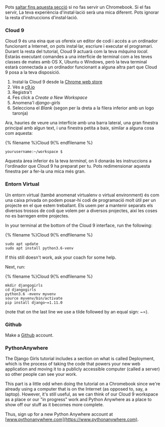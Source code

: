 Pots [saltar fins aquesta secció](http://tutorial.djangogirls.org/en/installation/#install-python) si no fas servir un Chromebook. Si el fas servir, La teva experiència d'instal·lació serà una mica diferent. Pots ignorar la resta d'instruccions d'instal·lació.

### Cloud 9

Cloud 9 és una eina que us ofereix un editor de codi i accés a un ordinador funcionant a Internet, on pots instal·lar, escriure i executar el programari. Durant la resta del tutorial, Cloud 9 actuarà com la teva *màquina local*. Estaràs executant comandes a una interfície de terminal com a les teves classes de mates amb OS X, Ubuntu o Windows, però la teva terminal estarà connectada a un ordinador funcionant a alguna altra part que Cloud 9 posa a la teva disposició.

1. Instal·la Cloud 9 desde la [Chrome web store](https://chrome.google.com/webstore/detail/cloud9/nbdmccoknlfggadpfkmcpnamfnbkmkcp)
2. Vés a [c9.io](https://c9.io)
3. Registra't
4. Fes click a *Create a New Workspace*
5. Anomena'l *django-girls*
6. Selecciona el *Blank* (segon per la dreta a la filera inferior amb un logo taronja)

Ara, hauries de veure una interfície amb una barra lateral, una gran finestra principal amb algun text, i una finestra petita a baix, similar a alguna cosa com aquesta:

{% filename %}Cloud 9{% endfilename %}

    yourusername:~/workspace $
    

Aquesta àrea inferior és la teva *terminal*, on li donaràs les instruccions a l'ordinador que Cloud 9 ha preparat per tu. Pots redimensionar aquesta finestra per a fer-la una mica més gran.

### Entorn Virtual

Un entorn virtual (també anomenat virtualenv o virtual environment) és com una caixa privada on podem posar-hi codi de programació molt útil per un projecte en el que estem treballant. Els usem per a mantenir separats els diversos trossos de codi que volem per a diversos projectes, així les coses no es barregen entre projectes.

In your terminal at the bottom of the Cloud 9 interface, run the following:

{% filename %}Cloud 9{% endfilename %}

    sudo apt update
    sudo apt install python3.6-venv
    

If this still doesn't work, ask your coach for some help.

Next, run:

{% filename %}Cloud 9{% endfilename %}

    mkdir djangogirls
    cd djangogirls
    python3.6 -mvenv myvenv
    source myvenv/bin/activate
    pip install django~=1.11.0
    

(note that on the last line we use a tilde followed by an equal sign: ~=).

### Github

Make a [Github](https://github.com) account.

### PythonAnywhere

The Django Girls tutorial includes a section on what is called Deployment, which is the process of taking the code that powers your new web application and moving it to a publicly accessible computer (called a server) so other people can see your work.

This part is a little odd when doing the tutorial on a Chromebook since we're already using a computer that is on the Internet (as opposed to, say, a laptop). However, it's still useful, as we can think of our Cloud 9 workspace as a place or our "in progress" work and Python Anywhere as a place to show off our stuff as it becomes more complete.

Thus, sign up for a new Python Anywhere account at [www.pythonanywhere.com](https://www.pythonanywhere.com).